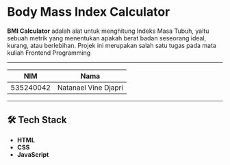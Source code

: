 ﻿# Body Mass Index Calculator

**BMI Calculator** adalah alat untuk menghitung Indeks Masa Tubuh, yaitu sebuah metrik yang menentukan apakah berat badan seseorang ideal, kurang, atau berlebihan. Projek ini merupakan salah satu tugas pada mata kuliah Frontend Programming

---
| NIM        | Nama             |
|------------|-----------------|
| 535240042  | Natanael Vine Djapri |

---
## 🛠️ Tech Stack
- **HTML** 
- **CSS** 
- **JavaScript** 



